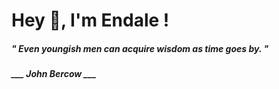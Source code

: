 <h1 title="head"> Hey 👋, I'm Endale !</h1>

**<h5><i>" Even youngish men can acquire wisdom as time goes by. "</i></h5>**

*<b>___ John Bercow ___</b>*
